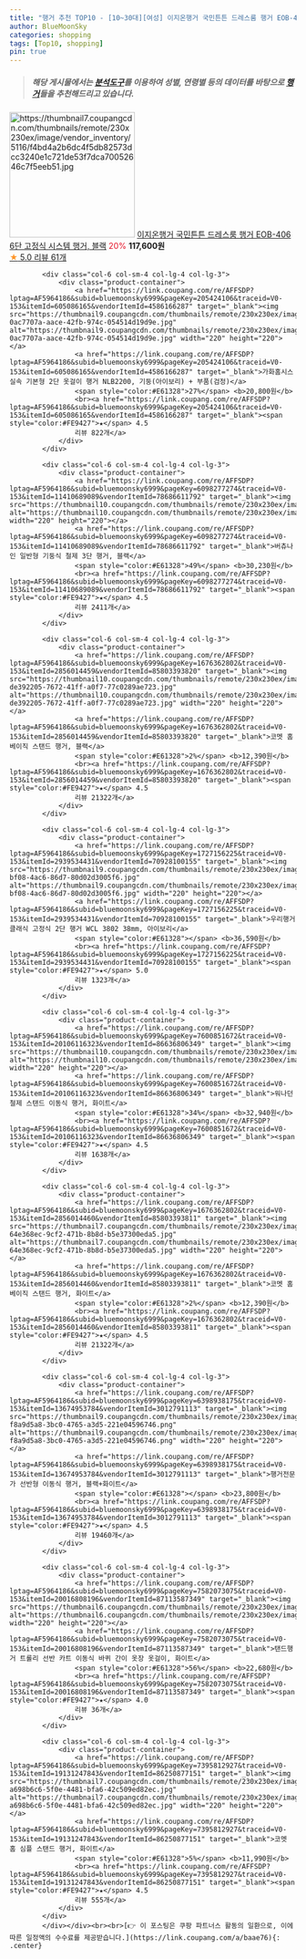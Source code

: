 ```yaml
---
title: "행거 추천 TOP10 - [10~30대][여성] 이지온행거 국민튼튼 드레스룸 행거 EOB-406 6단 고정식 시스템 행거, 블랙"
author: BlueMoonSky
categories: shopping
tags: [Top10, shopping]
pin: true
---
```


> ##### 해당 게시물에서는 [**분석도구**](https://itemscout.io/)를 이용하여 **성별**, **연령별** 등의 데이터를 바탕으로 [**행거**](https://link.coupang.com/a/baae76)들을 추천해드리고 있습니다.
<div class="container"><div class="row">
            <div class="col-6 col-sm-4 col-lg-4 col-lg-3">
                <div class="product-container">
                    <a href="https://link.coupang.com/re/AFFSDP?lptag=AF5964186&subid=bluemoonsky6999&pageKey=7643794046&traceid=V0-153&itemId=20318613188&vendorItemId=87404097094" target="_blank"><img src="https://thumbnail7.coupangcdn.com/thumbnails/remote/230x230ex/image/vendor_inventory/5116/f4bd4a2b6dc4f5db82573dcc3240e1c721de53f7dca70052646c7f5eeb51.jpg" alt="https://thumbnail7.coupangcdn.com/thumbnails/remote/230x230ex/image/vendor_inventory/5116/f4bd4a2b6dc4f5db82573dcc3240e1c721de53f7dca70052646c7f5eeb51.jpg" width="220" height="220"></a>
                    <a href="https://link.coupang.com/re/AFFSDP?lptag=AF5964186&subid=bluemoonsky6999&pageKey=7643794046&traceid=V0-153&itemId=20318613188&vendorItemId=87404097094" target="_blank">이지온행거 국민튼튼 드레스룸 행거 EOB-406 6단 고정식 시스템 행거, 블랙</a>
                    <span style="color:#E61328">20%</span> <b>117,600원</b>
                    <br><a href="https://link.coupang.com/re/AFFSDP?lptag=AF5964186&subid=bluemoonsky6999&pageKey=7643794046&traceid=V0-153&itemId=20318613188&vendorItemId=87404097094" target="_blank"><span style="color:#FE9427">★</span> 5.0
                    리뷰 61개</a>
                </div>
            </div>
            
            <div class="col-6 col-sm-4 col-lg-4 col-lg-3">
                <div class="product-container">
                    <a href="https://link.coupang.com/re/AFFSDP?lptag=AF5964186&subid=bluemoonsky6999&pageKey=205424106&traceid=V0-153&itemId=605086165&vendorItemId=4586166287" target="_blank"><img src="https://thumbnail9.coupangcdn.com/thumbnails/remote/230x230ex/image/retail/images/1245130421631895-0ac7707a-aace-42fb-974c-054514d19d9e.jpg" alt="https://thumbnail9.coupangcdn.com/thumbnails/remote/230x230ex/image/retail/images/1245130421631895-0ac7707a-aace-42fb-974c-054514d19d9e.jpg" width="220" height="220"></a>
                    <a href="https://link.coupang.com/re/AFFSDP?lptag=AF5964186&subid=bluemoonsky6999&pageKey=205424106&traceid=V0-153&itemId=605086165&vendorItemId=4586166287" target="_blank">가화홈시스 실속 기본형 2단 옷걸이 행거 NLB2200, 기둥(아이보리) + 부품(검정)</a>
                    <span style="color:#E61328">27%</span> <b>20,800원</b>
                    <br><a href="https://link.coupang.com/re/AFFSDP?lptag=AF5964186&subid=bluemoonsky6999&pageKey=205424106&traceid=V0-153&itemId=605086165&vendorItemId=4586166287" target="_blank"><span style="color:#FE9427">★</span> 4.5
                    리뷰 822개</a>
                </div>
            </div>
            
            <div class="col-6 col-sm-4 col-lg-4 col-lg-3">
                <div class="product-container">
                    <a href="https://link.coupang.com/re/AFFSDP?lptag=AF5964186&subid=bluemoonsky6999&pageKey=6098277274&traceid=V0-153&itemId=11410689089&vendorItemId=78686611792" target="_blank"><img src="https://thumbnail10.coupangcdn.com/thumbnails/remote/230x230ex/image/rs_quotation_api/qcsuid71/3ee15a270c5d49bbb786f88ed0e7004e.jpg" alt="https://thumbnail10.coupangcdn.com/thumbnails/remote/230x230ex/image/rs_quotation_api/qcsuid71/3ee15a270c5d49bbb786f88ed0e7004e.jpg" width="220" height="220"></a>
                    <a href="https://link.coupang.com/re/AFFSDP?lptag=AF5964186&subid=bluemoonsky6999&pageKey=6098277274&traceid=V0-153&itemId=11410689089&vendorItemId=78686611792" target="_blank">버츄나인 일반형 기둥식 철제 3단 행거, 블랙</a>
                    <span style="color:#E61328">49%</span> <b>30,230원</b>
                    <br><a href="https://link.coupang.com/re/AFFSDP?lptag=AF5964186&subid=bluemoonsky6999&pageKey=6098277274&traceid=V0-153&itemId=11410689089&vendorItemId=78686611792" target="_blank"><span style="color:#FE9427">★</span> 4.5
                    리뷰 2411개</a>
                </div>
            </div>
            
            <div class="col-6 col-sm-4 col-lg-4 col-lg-3">
                <div class="product-container">
                    <a href="https://link.coupang.com/re/AFFSDP?lptag=AF5964186&subid=bluemoonsky6999&pageKey=1676362802&traceid=V0-153&itemId=2856014459&vendorItemId=85803393820" target="_blank"><img src="https://thumbnail10.coupangcdn.com/thumbnails/remote/230x230ex/image/retail/images/1059686086549113-de392205-7672-41ff-a0f7-77c0289ae723.jpg" alt="https://thumbnail10.coupangcdn.com/thumbnails/remote/230x230ex/image/retail/images/1059686086549113-de392205-7672-41ff-a0f7-77c0289ae723.jpg" width="220" height="220"></a>
                    <a href="https://link.coupang.com/re/AFFSDP?lptag=AF5964186&subid=bluemoonsky6999&pageKey=1676362802&traceid=V0-153&itemId=2856014459&vendorItemId=85803393820" target="_blank">코멧 홈 베이직 스탠드 행거, 블랙</a>
                    <span style="color:#E61328">2%</span> <b>12,390원</b>
                    <br><a href="https://link.coupang.com/re/AFFSDP?lptag=AF5964186&subid=bluemoonsky6999&pageKey=1676362802&traceid=V0-153&itemId=2856014459&vendorItemId=85803393820" target="_blank"><span style="color:#FE9427">★</span> 4.5
                    리뷰 21322개</a>
                </div>
            </div>
            
            <div class="col-6 col-sm-4 col-lg-4 col-lg-3">
                <div class="product-container">
                    <a href="https://link.coupang.com/re/AFFSDP?lptag=AF5964186&subid=bluemoonsky6999&pageKey=1727156225&traceid=V0-153&itemId=2939534431&vendorItemId=70928100155" target="_blank"><img src="https://thumbnail9.coupangcdn.com/thumbnails/remote/230x230ex/image/retail/images/2020/06/19/14/7/8ff23a0e-bf08-4ac6-86d7-80d02d3005f6.jpg" alt="https://thumbnail9.coupangcdn.com/thumbnails/remote/230x230ex/image/retail/images/2020/06/19/14/7/8ff23a0e-bf08-4ac6-86d7-80d02d3005f6.jpg" width="220" height="220"></a>
                    <a href="https://link.coupang.com/re/AFFSDP?lptag=AF5964186&subid=bluemoonsky6999&pageKey=1727156225&traceid=V0-153&itemId=2939534431&vendorItemId=70928100155" target="_blank">우리행거 클래식 고정식 2단 행거 WCL 3802 38mm, 아이보리</a>
                    <span style="color:#E61328"></span> <b>36,590원</b>
                    <br><a href="https://link.coupang.com/re/AFFSDP?lptag=AF5964186&subid=bluemoonsky6999&pageKey=1727156225&traceid=V0-153&itemId=2939534431&vendorItemId=70928100155" target="_blank"><span style="color:#FE9427">★</span> 5.0
                    리뷰 1323개</a>
                </div>
            </div>
            
            <div class="col-6 col-sm-4 col-lg-4 col-lg-3">
                <div class="product-container">
                    <a href="https://link.coupang.com/re/AFFSDP?lptag=AF5964186&subid=bluemoonsky6999&pageKey=7600851672&traceid=V0-153&itemId=20106116323&vendorItemId=86636806349" target="_blank"><img src="https://thumbnail10.coupangcdn.com/thumbnails/remote/230x230ex/image/vendor_inventory/cf22/49de94bd9d72575520cd172f936225a0cbd88ee3fe9015f9ed15a32034cb.png" alt="https://thumbnail10.coupangcdn.com/thumbnails/remote/230x230ex/image/vendor_inventory/cf22/49de94bd9d72575520cd172f936225a0cbd88ee3fe9015f9ed15a32034cb.png" width="220" height="220"></a>
                    <a href="https://link.coupang.com/re/AFFSDP?lptag=AF5964186&subid=bluemoonsky6999&pageKey=7600851672&traceid=V0-153&itemId=20106116323&vendorItemId=86636806349" target="_blank">워나던 철제 스탠드 이동식 행거, 화이트</a>
                    <span style="color:#E61328">34%</span> <b>32,940원</b>
                    <br><a href="https://link.coupang.com/re/AFFSDP?lptag=AF5964186&subid=bluemoonsky6999&pageKey=7600851672&traceid=V0-153&itemId=20106116323&vendorItemId=86636806349" target="_blank"><span style="color:#FE9427">★</span> 4.5
                    리뷰 1638개</a>
                </div>
            </div>
            
            <div class="col-6 col-sm-4 col-lg-4 col-lg-3">
                <div class="product-container">
                    <a href="https://link.coupang.com/re/AFFSDP?lptag=AF5964186&subid=bluemoonsky6999&pageKey=1676362802&traceid=V0-153&itemId=2856014460&vendorItemId=85803393811" target="_blank"><img src="https://thumbnail7.coupangcdn.com/thumbnails/remote/230x230ex/image/retail/images/671461059947498-64e368ec-9cf2-471b-8b8d-b5e37300eda5.jpg" alt="https://thumbnail7.coupangcdn.com/thumbnails/remote/230x230ex/image/retail/images/671461059947498-64e368ec-9cf2-471b-8b8d-b5e37300eda5.jpg" width="220" height="220"></a>
                    <a href="https://link.coupang.com/re/AFFSDP?lptag=AF5964186&subid=bluemoonsky6999&pageKey=1676362802&traceid=V0-153&itemId=2856014460&vendorItemId=85803393811" target="_blank">코멧 홈 베이직 스탠드 행거, 화이트</a>
                    <span style="color:#E61328">2%</span> <b>12,390원</b>
                    <br><a href="https://link.coupang.com/re/AFFSDP?lptag=AF5964186&subid=bluemoonsky6999&pageKey=1676362802&traceid=V0-153&itemId=2856014460&vendorItemId=85803393811" target="_blank"><span style="color:#FE9427">★</span> 4.5
                    리뷰 21322개</a>
                </div>
            </div>
            
            <div class="col-6 col-sm-4 col-lg-4 col-lg-3">
                <div class="product-container">
                    <a href="https://link.coupang.com/re/AFFSDP?lptag=AF5964186&subid=bluemoonsky6999&pageKey=6398938175&traceid=V0-153&itemId=13674953784&vendorItemId=3012791113" target="_blank"><img src="https://thumbnail9.coupangcdn.com/thumbnails/remote/230x230ex/image/retail/images/1927309555440675-f8a9d5a8-3bc0-4765-a3d5-221e04596746.png" alt="https://thumbnail9.coupangcdn.com/thumbnails/remote/230x230ex/image/retail/images/1927309555440675-f8a9d5a8-3bc0-4765-a3d5-221e04596746.png" width="220" height="220"></a>
                    <a href="https://link.coupang.com/re/AFFSDP?lptag=AF5964186&subid=bluemoonsky6999&pageKey=6398938175&traceid=V0-153&itemId=13674953784&vendorItemId=3012791113" target="_blank">행거전문가 선반형 이동식 행거, 블랙+화이트</a>
                    <span style="color:#E61328"></span> <b>23,800원</b>
                    <br><a href="https://link.coupang.com/re/AFFSDP?lptag=AF5964186&subid=bluemoonsky6999&pageKey=6398938175&traceid=V0-153&itemId=13674953784&vendorItemId=3012791113" target="_blank"><span style="color:#FE9427">★</span> 4.5
                    리뷰 19460개</a>
                </div>
            </div>
            
            <div class="col-6 col-sm-4 col-lg-4 col-lg-3">
                <div class="product-container">
                    <a href="https://link.coupang.com/re/AFFSDP?lptag=AF5964186&subid=bluemoonsky6999&pageKey=7582073075&traceid=V0-153&itemId=20016808196&vendorItemId=87113587349" target="_blank"><img src="https://thumbnail6.coupangcdn.com/thumbnails/remote/230x230ex/image/vendor_inventory/c19f/a017c17b407ec87b6f237f5f43661fd9175306cffd1594041b5ccfa9f831.jpeg" alt="https://thumbnail6.coupangcdn.com/thumbnails/remote/230x230ex/image/vendor_inventory/c19f/a017c17b407ec87b6f237f5f43661fd9175306cffd1594041b5ccfa9f831.jpeg" width="220" height="220"></a>
                    <a href="https://link.coupang.com/re/AFFSDP?lptag=AF5964186&subid=bluemoonsky6999&pageKey=7582073075&traceid=V0-153&itemId=20016808196&vendorItemId=87113587349" target="_blank">탠드행거 트롤리 선반 카트 이동식 바퀴 간이 옷장 옷걸이, 화이트</a>
                    <span style="color:#E61328">56%</span> <b>22,680원</b>
                    <br><a href="https://link.coupang.com/re/AFFSDP?lptag=AF5964186&subid=bluemoonsky6999&pageKey=7582073075&traceid=V0-153&itemId=20016808196&vendorItemId=87113587349" target="_blank"><span style="color:#FE9427">★</span> 4.0
                    리뷰 36개</a>
                </div>
            </div>
            
            <div class="col-6 col-sm-4 col-lg-4 col-lg-3">
                <div class="product-container">
                    <a href="https://link.coupang.com/re/AFFSDP?lptag=AF5964186&subid=bluemoonsky6999&pageKey=7395812927&traceid=V0-153&itemId=19131247843&vendorItemId=86250877151" target="_blank"><img src="https://thumbnail7.coupangcdn.com/thumbnails/remote/230x230ex/image/retail/images/4282188111833099-a698b6c6-5f0e-4481-bfa6-42c509ed82ec.jpg" alt="https://thumbnail7.coupangcdn.com/thumbnails/remote/230x230ex/image/retail/images/4282188111833099-a698b6c6-5f0e-4481-bfa6-42c509ed82ec.jpg" width="220" height="220"></a>
                    <a href="https://link.coupang.com/re/AFFSDP?lptag=AF5964186&subid=bluemoonsky6999&pageKey=7395812927&traceid=V0-153&itemId=19131247843&vendorItemId=86250877151" target="_blank">코멧 홈 심플 스탠드 행거, 화이트</a>
                    <span style="color:#E61328">5%</span> <b>11,990원</b>
                    <br><a href="https://link.coupang.com/re/AFFSDP?lptag=AF5964186&subid=bluemoonsky6999&pageKey=7395812927&traceid=V0-153&itemId=19131247843&vendorItemId=86250877151" target="_blank"><span style="color:#FE9427">★</span> 4.5
                    리뷰 555개</a>
                </div>
            </div>
            </div></div><br><br>[👉 이 포스팅은 쿠팡 파트너스 활동의 일환으로, 이에 따른 일정액의 수수료를 제공받습니다.](https://link.coupang.com/a/baae76){: .center}